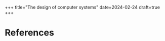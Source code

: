 +++
title="The design of computer systems"
date=2024-02-24
draft=true
+++

# References

[^FieldingPhD]: Roy T. Fielding, _Architectural Styles and the Design of Network-based Software Architectures_, Published 2000, [[PDF]](https://ics.uci.edu/~fielding/pubs/dissertation/fielding_dissertation.pdf)

[^FieldingTaylor]: Roy T. Fielding, Richard N. Taylor, _Principled Design of the Modern Web Architecture_, Published 2002, [[PDF]](https://dl.acm.org/doi/pdf/10.1145/514183.514185)
